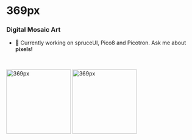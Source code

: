 <h1 align="left">369px</h1>
<h3 align="left">Digital Mosaic Art</h3>

- 🔭 Currently working on spruceUI, Pico8 and Picotron. Ask me about **pixels!**
<br>
<p align="left"><img align="center" height="169px" src="https://github-readme-stats.vercel.app/api/top-langs?username=369px&show_icons=true&locale=en&layout=compact" alt="369px" /> <img align="center" height="169px" src="https://github-readme-streak-stats.herokuapp.com/?user=369px&" alt="369px" /></p>
